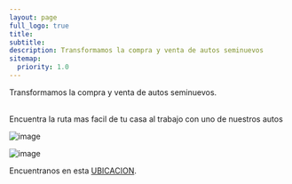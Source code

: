 ```yaml
---
layout: page
full_logo: true
title: 
subtitle: 
description: Transformamos la compra y venta de autos seminuevos
sitemap:
  priority: 1.0
---
```

<p class="describe-text">Transformamos la compra y venta de autos seminuevos.</p>
<br>
Encuentra la ruta mas facil de tu casa al trabajo con uno de nuestros autos 

![image](https://user-images.githubusercontent.com/126732334/228948443-ef2fd094-1237-4c49-872f-5624e646ea5c.png)

![image](https://user-images.githubusercontent.com/126732334/235816105-8bb401eb-bc90-4c79-9d31-21c5a0419117.png)



Encuentranos en esta [UBICACION](https://www.google.com.mx/maps/place/AUTOANGAR+TEPEPAN/@19.2817821,-99.2028503,13z/data=!4m9!1m2!2m1!1sventa+de+automoviles+cdmx!3m5!1s0x85ce010519d28bc9:0x455e0c3dcfc01f88!8m2!3d19.2817821!4d-99.1369323!16s%2Fg%2F11fmsg8fcv).

<br>
<br>
<br>
<br>
<br>
<br>
<br>
